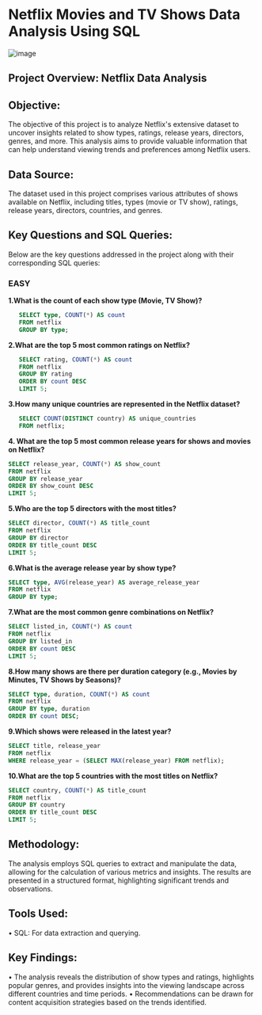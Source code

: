 # Netflix Movies and TV Shows Data Analysis Using SQL
![image](https://github.com/user-attachments/assets/f7646e71-9e8e-463b-b590-431e8ac1083c)


## Project Overview: Netflix Data Analysis

## Objective:
The objective of this project is to analyze Netflix's extensive dataset to uncover insights related to show types, ratings, release years, directors, genres, and more. This analysis aims to provide valuable information that can help understand viewing trends and preferences among Netflix users.

## Data Source:
The dataset used in this project comprises various attributes of shows available on Netflix, including titles, types (movie or TV show), ratings, release years, directors, countries, and genres.

## Key Questions and SQL Queries:
Below are the key questions addressed in the project along with their corresponding SQL queries:
### EASY

__1.What is the count of each show type (Movie, TV Show)?__
```sql
   SELECT type, COUNT(*) AS count
   FROM netflix
   GROUP BY type;
```

__2.What are the top 5 most common ratings on Netflix?__
```sql
   SELECT rating, COUNT(*) AS count
   FROM netflix
   GROUP BY rating
   ORDER BY count DESC
   LIMIT 5;
```

__3.How many unique countries are represented in the Netflix dataset?__
```sql
   SELECT COUNT(DISTINCT country) AS unique_countries
   FROM netflix;
```

__4. What are the top 5 most common release years for shows and movies on Netflix?__
```sql
SELECT release_year, COUNT(*) AS show_count
FROM netflix
GROUP BY release_year
ORDER BY show_count DESC
LIMIT 5;
```

__5.Who are the top 5 directors with the most titles?__
```sql
SELECT director, COUNT(*) AS title_count
FROM netflix
GROUP BY director
ORDER BY title_count DESC
LIMIT 5;
```

__6.What is the average release year by show type?__
```sql
SELECT type, AVG(release_year) AS average_release_year
FROM netflix
GROUP BY type;
```

__7.What are the most common genre combinations on Netflix?__
```sql
SELECT listed_in, COUNT(*) AS count
FROM netflix
GROUP BY listed_in
ORDER BY count DESC
LIMIT 5;
```

__8.How many shows are there per duration category (e.g., Movies by Minutes, TV Shows by Seasons)?__
```sql
SELECT type, duration, COUNT(*) AS count
FROM netflix
GROUP BY type, duration
ORDER BY count DESC;
```

__9.Which shows were released in the latest year?__
```sql
SELECT title, release_year
FROM netflix
WHERE release_year = (SELECT MAX(release_year) FROM netflix);
```

__10.What are the top 5 countries with the most titles on Netflix?__
```sql
SELECT country, COUNT(*) AS title_count
FROM netflix
GROUP BY country
ORDER BY title_count DESC
LIMIT 5;
```

## Methodology:
The analysis employs SQL queries to extract and manipulate the data, allowing for the calculation of various metrics and insights. The results are presented in a structured format, highlighting significant trends and observations.

## Tools Used:
• SQL: For data extraction and querying.

## Key Findings:
• The analysis reveals the distribution of show types and ratings, highlights popular genres, and provides insights into the viewing landscape across different countries and time periods.
• Recommendations can be drawn for content acquisition strategies based on the trends identified.


